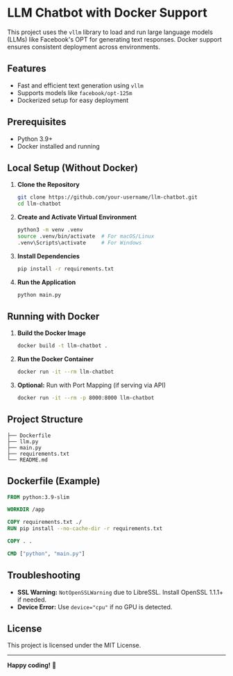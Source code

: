 # LLM Chatbot with Docker Support

This project uses the `vllm` library to load and run large language models (LLMs) like Facebook's OPT for generating text responses. Docker support ensures consistent deployment across environments.

## Features
- Fast and efficient text generation using `vllm`
- Supports models like `facebook/opt-125m`
- Dockerized setup for easy deployment

## Prerequisites
- Python 3.9+
- Docker installed and running

## Local Setup (Without Docker)

1. **Clone the Repository**
   ```bash
   git clone https://github.com/your-username/llm-chatbot.git
   cd llm-chatbot
   ```

2. **Create and Activate Virtual Environment**
   ```bash
   python3 -m venv .venv
   source .venv/bin/activate  # For macOS/Linux
   .venv\Scripts\activate     # For Windows
   ```

3. **Install Dependencies**
   ```bash
   pip install -r requirements.txt
   ```

4. **Run the Application**
   ```bash
   python main.py
   ```

## Running with Docker

1. **Build the Docker Image**
   ```bash
   docker build -t llm-chatbot .
   ```

2. **Run the Docker Container**
   ```bash
   docker run -it --rm llm-chatbot
   ```

3. **Optional:** Run with Port Mapping (if serving via API)
   ```bash
   docker run -it --rm -p 8000:8000 llm-chatbot
   ```

## Project Structure
```
├── Dockerfile
├── llm.py
├── main.py
├── requirements.txt
└── README.md
```

## Dockerfile (Example)
```Dockerfile
FROM python:3.9-slim

WORKDIR /app

COPY requirements.txt ./
RUN pip install --no-cache-dir -r requirements.txt

COPY . .

CMD ["python", "main.py"]
```

## Troubleshooting
- **SSL Warning:** `NotOpenSSLWarning` due to LibreSSL. Install OpenSSL 1.1.1+ if needed.
- **Device Error:** Use `device="cpu"` if no GPU is detected.

## License
This project is licensed under the MIT License.

---

**Happy coding!** 🚀

